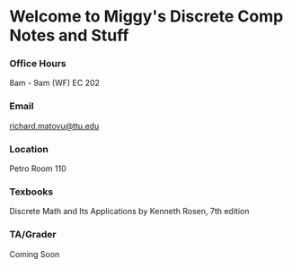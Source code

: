 # Welcome to Miggy's Discrete Comp Notes and Stuff

### Office Hours
8am - 9am (WF)
EC 202

### Email
richard.matovu@ttu.edu

### Location
Petro Room 110

### Texbooks
Discrete Math and Its Applications by Kenneth Rosen, 7th edition

### TA/Grader
Coming Soon
